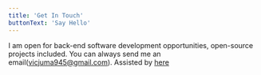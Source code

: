 ```yaml
---
title: 'Get In Touch'
buttonText: 'Say Hello'
---
```


I am open for back-end software development opportunities, open-source projects included. You can always send me an email(vicjuma945@gmail.com). Assisted by [here](https://github.com/bchiang7/v4.git)
